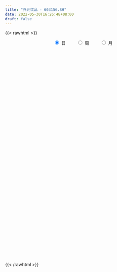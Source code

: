 ```yaml
---
title: "养元饮品 - 603156.SH"
date: 2022-05-30T16:26:48+08:00
draft: false
---
```

{{< rawhtml >}}
    <div style="text-align: center">
        <label style="padding: 1rem;"><input style="margin-right: .5rem" type="radio" name="period" value="D" checked onclick="period_change(this)">日</label>
        <label style="padding: 1rem;"><input style="margin-right: .5rem" type="radio" name="period" value="W" onclick="period_change(this)">周</label>
        <label style="padding: 1rem;"><input style="margin-right: .5rem" type="radio" name="period" value="M" onclick="period_change(this)">月</label>
    </div>
    <div id="chart" style="height: 700px;"></div> 
    <script type="text/javascript">
        const D_v = [82955.5,84699.82,106573.05,91236.36,77571.05,93664.93,187227.11,181117.1,97224.22,74724.27,107302.25,83843.07,66485.63,64840.08,76394.59,53537.76,97634.94,89579.63,93875.7,58717.48,45930.54,84454.44,48492.34,131500.28,91135.09,60371.02,49210.58,49316.21,53834.86,42760.98,37135.96,44693.86,39839.08,48515.86,49473.43,46528.21,49188.38,44867.59,43373.91,78003.81,83681.92,57470.44,35072.59,30625.67,34698.16,37329.71,59938.44,47693.97,37604.91,46882.84,36434.77,35819.46,39331.25,32151.7,25693.95,29175.74,27259.32,47700.91,36027.95,33021.89,27679.39,33649.83,63883.22,134373.82,59170.05,61475.9,71476.31,98728.81,85825.7,87552.42,66713.53,74494.63,103038.88,46055.02,81905.18,54047.21,64704.04,108852.15,60305.76,61739.49,51761.0,51321.12,47574.76,45703.75,82916.41,108110.6,57724.24,42406.99,39111.94,53325.85,64603.72,43932.64,49625.56,67622.4,40766.62,63146.67,41529.15,48930.46,47441.59,46673.91,106160.72,68529.57,32991.02,27998.0,39141.32,64363.57,54488.7,42632.31,40155.63,41726.58,60221.81,45627.21,34797.4,65526.22,41858.96,41836.13,32416.4,33993.08,33336.32,31888.23,38583.53,49637.46,35652.58,34453.2,31338.26,41124.64,30743.18,23431.26,25310.49,26748.2,27337.02,31225.97,27990.32,27369.48,45676.42,60419.45,36287.5,41587.67,77500.55,61456.92,58409.76,40977.85,38220.65,29848.75,39985.06,37697.15,22784.77,21129.66,32628.04,26078.45,42538.37,27790.29,25582.79,18274.84,20201.65,49522.84,39215.65,39464.84,22870.6,37883.16,27784.14,18736.63,23539.31,22216.57,39625.05,27726.58,16583.79,23431.78,23241.76,14824.22,23669.09,18259.87,20894.49,17868.82,24808.27,21038.01,30998.96,18174.87,17968.5,17565.2,17350.84,17880.74,13433.21,12529.0,16074.74,18307.59,14109.27,23750.75,14480.69,25124.02,19510.74,13378.88,20153.85,17982.0,29896.58,28762.1,34396.68,21919.53,56683.61,36007.13,44118.52,31970.75,24611.71,20408.42,27303.12,24028.14,33260.83,30522.35,19826.03,21763.84,25505.56,25658.03,22226.87,23966.03,23782.37,23534.29,25672.09,32397.5,39801.39,24149.36,40689.52,30091.5,23665.69,22991.84,28159.8,26725.13,28776.16,46411.18,39379.66,34340.0,25538.08,33699.73,31581.03,33368.69,20735.42,20880.96,27678.19,17823.25,17094.5,25149.36,16922.81,15392.54,23379.4,35835.89,18583.44,39916.62,22995.9,29540.78,55310.53,50583.96]
const D_histogram = [0.0,0.0641750427,0.0721767196,0.0432628617,0.0477921577,0.2283134796,0.2794798231,0.1634910105,0.0711680298,-0.0062645481,-0.1075474401,-0.182550634,-0.23965721,-0.2749867413,-0.2953559234,-0.3063686538,-0.2482424994,-0.224707948,-0.2750452541,-0.261389757,-0.2328954353,-0.1323158652,-0.073984434,0.1047000989,0.1626431129,0.1754186052,0.1564787166,0.1680040336,0.1075777727,0.0429859103,0.0024667237,-0.0021279947,-0.0348484448,-0.0196490256,0.0423771204,0.0806912924,0.1253464101,0.1327524017,0.1400968551,0.201090215,0.2745104964,0.2272539149,0.1928746215,0.1667613188,0.1076337529,0.0306677322,-0.0944533299,-0.2295363261,-0.3082735368,-0.2702574248,-0.2464082629,-0.2654656166,-0.2536650948,-0.2120339885,-0.2013637273,-0.1996759952,-0.1816111403,-0.1005905515,-0.0180475835,0.0120304581,0.0017746418,-0.0127617483,0.0848649177,0.2030266543,0.2776884429,0.353876852,0.3437564527,0.2576522141,0.1313528516,0.1306454514,0.1247565454,0.1659454155,0.2621713203,0.2866621081,0.2999275798,0.3135531762,0.3546296953,0.4701942238,0.5048352748,0.5080098054,0.4772782002,0.4462843987,0.3800533757,0.3306096444,0.1701156598,-0.0700810568,-0.254493946,-0.3714740309,-0.4585080481,-0.4942594235,-0.4755687078,-0.4787910238,-0.4172939766,-0.3970407204,-0.3349568696,-0.2181428951,-0.1557038368,-0.0671038588,-0.0461342915,-0.0030394336,-0.1682383359,-0.2677966024,-0.3151182613,-0.3148087327,-0.2500117599,-0.2336037819,-0.2496013954,-0.2225102138,-0.2114381053,-0.1771666019,-0.1045963963,-0.0396605501,-0.0155746475,0.1068393791,0.1754393249,0.1548447175,0.1311210596,0.1157430066,0.1137388422,0.0819531991,0.0587054706,0.084594423,0.1099029696,0.1215727444,0.1144494939,0.1354244846,0.1170494287,0.1039418692,0.0688548078,0.0403915288,0.0168928175,-0.0327099766,-0.0691003458,-0.085201494,-0.1126916708,-0.1754571004,-0.1969790714,-0.1799689955,-0.0954210277,-0.0324066483,-0.0375938892,-0.0342827715,-0.0555752419,-0.0723218085,-0.0974612722,-0.1198948163,-0.1251368065,-0.1114427743,-0.0968737877,-0.0787893606,-0.0388036373,-0.0052224987,0.0073881453,0.0190426207,0.0387991088,0.0736203381,0.0925014994,0.0662720354,0.0539246993,0.0379435153,0.009318948,0.0140202283,0.0077477386,0.0060189135,-0.0325562894,-0.0552750088,-0.0591439539,-0.0678169613,-0.0525734355,-0.038813627,-0.079247059,-0.0805865312,-0.1010306568,-0.1151844897,-0.1050927316,-0.0876944894,-0.0442075452,-0.0087752998,0.0238680943,0.0530042512,0.0876432548,0.1044172839,0.11414154,0.1221871932,0.1360811586,0.132135907,0.1297806728,0.0867235459,0.0757743844,0.0426635062,0.0259547127,0.0185818071,-0.0065653112,-0.0181305707,-0.0813536247,-0.161763709,-0.2454395203,-0.2566168513,-0.163280957,-0.1189103224,-0.1751296837,-0.1723306378,-0.1451532112,-0.0996990276,-0.0847160442,-0.0636865026,-0.0409985893,-0.0464341433,-0.0410391595,-0.040736478,-0.030689314,0.0078235759,0.0463466187,0.0897772749,0.1215113189,0.1240944507,0.1185116399,0.0955546041,0.1252729993,0.1300107618,0.1764546138,0.2116959845,0.241089538,0.2553717729,0.2606067695,0.216027972,0.1929468176,0.1156848578,0.0035721145,-0.0473152031,-0.0909712602,-0.0638515744,-0.0281597447,-0.0631729014,-0.0814535127,-0.0752305172,-0.0485453143,-0.0196850852,0.0125867267,0.0212937453,0.0299335881,0.0333323521,0.0413797758,0.0810659707,0.103811342,0.1104124822,0.1139041017,0.1249468788,0.1462917359,0.1029971596]
const D_fast = [0.0,0.0802188034,0.1062646602,0.0881665177,0.1046438531,0.3422435449,0.4632798442,0.3881637843,0.3136328109,0.2346340961,0.1064643441,-0.0141765083,-0.1311973869,-0.2352736035,-0.3294817664,-0.4170866602,-0.4210211308,-0.4536635663,-0.572762186,-0.624454128,-0.6541836653,-0.5866830615,-0.5468477387,-0.3419881811,-0.2433843889,-0.1867542453,-0.1665744548,-0.1130481294,-0.146579947,-0.2004253318,-0.2403278375,-0.2454545547,-0.2868871159,-0.2765999531,-0.203979527,-0.1454925319,-0.0695008117,-0.0289067197,0.0134619475,0.1247278612,0.2667757666,0.2763326638,0.2901720259,0.3057490529,0.2735299252,0.2042308375,0.055496443,-0.1369706347,-0.2927762297,-0.3223244738,-0.3600773776,-0.4455011356,-0.4971168874,-0.5084942783,-0.5481649489,-0.5963962156,-0.6237341458,-0.5678611948,-0.4898301228,-0.4567444666,-0.4665566224,-0.4842834497,-0.3654405542,-0.196522154,-0.0524382547,0.1122193674,0.1880380813,0.1663468962,0.0728857466,0.1048397092,0.1301399396,0.2128151636,0.3745838985,0.4707402132,0.55898758,0.6510014703,0.7807354133,1.0138484978,1.1746983674,1.3048753494,1.3934632943,1.4740405925,1.5028229134,1.5360315931,1.4180665235,1.1603495427,0.912313167,0.7024645745,0.5008035452,0.3414873139,0.2412858527,0.1183657807,0.0755393337,-0.0034675901,-0.0251229567,0.037155294,0.060668393,0.1324924063,0.1419284007,0.1842634003,-0.022995086,-0.1895025032,-0.3156037274,-0.3939963819,-0.3917023491,-0.4336953165,-0.5120932788,-0.5406296507,-0.5824170685,-0.5924372156,-0.5460161091,-0.4909954004,-0.4708031597,-0.3216792884,-0.2092195112,-0.1911029393,-0.1820463324,-0.1684886337,-0.1420580876,-0.1533554308,-0.1619267917,-0.1148892335,-0.0621049445,-0.0200419837,0.0014471393,0.0562782512,0.0671655524,0.0800434603,0.0621701008,0.043804704,0.0245291971,-0.0332510912,-0.0869165468,-0.1243180685,-0.179981163,-0.2866108677,-0.3573776065,-0.3853597796,-0.3246670687,-0.2697543514,-0.2843400646,-0.2895996397,-0.3247859207,-0.3596129394,-0.4091177211,-0.4615249693,-0.4980511612,-0.5122178225,-0.5218672828,-0.5234801958,-0.4931953818,-0.460919868,-0.4464621876,-0.430047057,-0.4005907917,-0.3473644779,-0.3053579417,-0.3150193969,-0.3138855582,-0.3203808633,-0.3466756937,-0.3384693563,-0.3428049113,-0.3430290081,-0.3897432833,-0.4262807549,-0.4449356884,-0.4705629362,-0.4684627692,-0.4644063676,-0.5246515643,-0.5461376693,-0.5918394591,-0.6347894144,-0.6509708392,-0.6554962193,-0.6230611614,-0.589822741,-0.5512123233,-0.5088251036,-0.4522752863,-0.4093969362,-0.3711372951,-0.3325448436,-0.2846305885,-0.2555418634,-0.2254519294,-0.2468281699,-0.2388337353,-0.2612787369,-0.2714988522,-0.2742263061,-0.3010147522,-0.3171126544,-0.4006741145,-0.521525126,-0.6665608174,-0.7418923612,-0.6893767062,-0.6747336522,-0.7747354344,-0.815019048,-0.8241299241,-0.8036004975,-0.8097965251,-0.8046886091,-0.7922503432,-0.809294433,-0.8141592391,-0.8240406771,-0.8216658415,-0.7811970577,-0.7310873603,-0.6652123853,-0.6031005116,-0.5694937671,-0.5454486679,-0.5445170527,-0.4834804077,-0.4462399547,-0.3556824493,-0.2675170824,-0.1778511445,-0.0997259663,-0.0293392773,-0.0199110819,0.0052444682,-0.0430962772,-0.1543159919,-0.2170321103,-0.2834309825,-0.2722741902,-0.2436222967,-0.2944286787,-0.3330726683,-0.345657302,-0.3311084276,-0.3071694699,-0.2717509763,-0.2577205214,-0.2415972816,-0.2298654296,-0.2114730619,-0.1515203744,-0.1028221676,-0.0686179068,-0.0366502619,0.0056292349,0.063547026,0.0460017396]
const D_slow = [0.0,0.0160437607,0.0340879406,0.044903656,0.0568516954,0.1139300653,0.1838000211,0.2246727737,0.2424647812,0.2408986442,0.2140117841,0.1683741257,0.1084598232,0.0397131378,-0.034125843,-0.1107180065,-0.1727786313,-0.2289556183,-0.2977169319,-0.3630643711,-0.4212882299,-0.4543671962,-0.4728633047,-0.44668828,-0.4060275018,-0.3621728505,-0.3230531713,-0.281052163,-0.2541577198,-0.2434112422,-0.2427945612,-0.2433265599,-0.2520386711,-0.2569509275,-0.2463566474,-0.2261838243,-0.1948472218,-0.1616591214,-0.1266349076,-0.0763623538,-0.0077347297,0.049078749,0.0972974044,0.1389877341,0.1658961723,0.1735631053,0.1499497729,0.0925656913,0.0154973071,-0.0520670491,-0.1136691148,-0.1800355189,-0.2434517926,-0.2964602898,-0.3468012216,-0.3967202204,-0.4421230055,-0.4672706434,-0.4717825392,-0.4687749247,-0.4683312643,-0.4715217013,-0.4503054719,-0.3995488083,-0.3301266976,-0.2416574846,-0.1557183714,-0.0913053179,-0.058467105,-0.0258057422,0.0053833942,0.0468697481,0.1124125781,0.1840781052,0.2590600001,0.3374482942,0.426105718,0.5436542739,0.6698630926,0.796865544,0.9161850941,1.0277561937,1.1227695377,1.2054219488,1.2479508637,1.2304305995,1.166807113,1.0739386053,0.9593115933,0.8357467374,0.7168545605,0.5971568045,0.4928333104,0.3935731303,0.3098339129,0.2552981891,0.2163722299,0.1995962652,0.1880626923,0.1873028339,0.1452432499,0.0782940993,-0.000485466,-0.0791876492,-0.1416905892,-0.2000915346,-0.2624918835,-0.3181194369,-0.3709789633,-0.4152706137,-0.4414197128,-0.4513348503,-0.4552285122,-0.4285186674,-0.3846588362,-0.3459476568,-0.3131673919,-0.2842316403,-0.2557969297,-0.2353086299,-0.2206322623,-0.1994836565,-0.1720079141,-0.141614728,-0.1130023546,-0.0791462334,-0.0498838763,-0.0238984089,-0.006684707,0.0034131752,0.0076363796,-0.0005411146,-0.017816201,-0.0391165745,-0.0672894922,-0.1111537673,-0.1603985352,-0.2053907841,-0.229246041,-0.2373477031,-0.2467461754,-0.2553168682,-0.2692106787,-0.2872911309,-0.3116564489,-0.341630153,-0.3729143546,-0.4007750482,-0.4249934951,-0.4446908353,-0.4543917446,-0.4556973693,-0.4538503329,-0.4490896778,-0.4393899005,-0.420984816,-0.3978594412,-0.3812914323,-0.3678102575,-0.3583243786,-0.3559946417,-0.3524895846,-0.3505526499,-0.3490479216,-0.3571869939,-0.3710057461,-0.3857917346,-0.4027459749,-0.4158893338,-0.4255927405,-0.4454045053,-0.4655511381,-0.4908088023,-0.5196049247,-0.5458781076,-0.56780173,-0.5788536162,-0.5810474412,-0.5750804176,-0.5618293548,-0.5399185411,-0.5138142201,-0.4852788351,-0.4547320368,-0.4207117472,-0.3876777704,-0.3552326022,-0.3335517158,-0.3146081197,-0.3039422431,-0.2974535649,-0.2928081131,-0.2944494409,-0.2989820836,-0.3193204898,-0.3597614171,-0.4211212971,-0.4852755099,-0.5260957492,-0.5558233298,-0.5996057507,-0.6426884102,-0.678976713,-0.7039014699,-0.7250804809,-0.7410021066,-0.7512517539,-0.7628602897,-0.7731200796,-0.7833041991,-0.7909765276,-0.7890206336,-0.7774339789,-0.7549896602,-0.7246118305,-0.6935882178,-0.6639603078,-0.6400716568,-0.608753407,-0.5762507165,-0.5321370631,-0.479213067,-0.4189406825,-0.3550977392,-0.2899460468,-0.2359390539,-0.1877023495,-0.158781135,-0.1578881064,-0.1697169072,-0.1924597222,-0.2084226158,-0.215462552,-0.2312557773,-0.2516191555,-0.2704267848,-0.2825631134,-0.2874843847,-0.284337703,-0.2790142667,-0.2715308697,-0.2631977816,-0.2528528377,-0.232586345,-0.2066335095,-0.179030389,-0.1505543636,-0.1193176439,-0.0827447099,-0.05699542]
const D_data = [['2021-05-19', 27.345, 27.8302, 27.2568, 28.5359],['2021-05-20', 27.8567, 28.8358, 27.7243, 29.2592],['2021-05-21', 29.0034, 28.3859, 28.1389, 29.6385],['2021-05-24', 28.5271, 27.9184, 27.2568, 28.6505],['2021-05-25', 28.7917, 28.3153, 28.0066, 28.9769],['2021-05-26', 28.8005, 31.1469, 28.58, 31.1469],['2021-05-27', 31.7114, 30.3795, 29.5679, 33.0434],['2021-05-28', 29.9913, 28.3153, 27.9272, 29.9913],['2021-05-31', 28.2271, 28.1742, 27.1774, 28.3947],['2021-06-01', 28.4098, 27.9607, 27.4933, 28.4556],['2021-06-02', 27.6125, 27.1634, 26.806, 28.4373],['2021-06-03', 26.6777, 26.9251, 26.6685, 27.4475],['2021-06-04', 26.7693, 26.641, 26.5311, 27.2001],['2021-06-07', 26.8335, 26.4669, 26.0454, 26.8427],['2021-06-08', 26.7602, 26.2745, 25.9171, 27.1268],['2021-06-09', 26.2745, 26.0545, 25.7063, 26.3936],['2021-06-10', 26.0179, 26.806, 25.8896, 27.1726],['2021-06-11', 26.641, 26.3753, 26.0545, 27.0351],['2021-06-15', 26.2103, 25.1381, 24.744, 26.2378],['2021-06-16', 25.1381, 25.578, 24.9823, 26.0179],['2021-06-17', 25.3214, 25.6238, 25.1197, 26.1187],['2021-06-18', 25.6788, 26.6685, 25.5596, 27.3101],['2021-06-21', 26.2561, 26.4211, 25.8529, 26.5586],['2021-06-22', 26.3936, 28.5198, 26.0179, 28.6664],['2021-06-23', 27.9607, 27.695, 27.0351, 28.0432],['2021-06-24', 27.4017, 27.4017, 26.7144, 27.5758],['2021-06-25', 27.1726, 27.0718, 26.6777, 27.4017],['2021-06-28', 27.0718, 27.5208, 26.8518, 27.8508],['2021-06-29', 27.4933, 26.5586, 26.5311, 27.4933],['2021-06-30', 26.5036, 26.192, 26.1187, 26.9435],['2021-07-01', 26.302, 26.192, 25.9262, 26.5402],['2021-07-02', 25.9904, 26.4853, 25.8071, 27.0351],['2021-07-05', 26.3936, 25.9812, 25.6696, 26.5677],['2021-07-06', 26.0362, 26.4761, 25.358, 26.5311],['2021-07-07', 26.4578, 27.2459, 26.192, 27.4475],['2021-07-08', 27.2001, 27.2367, 26.5769, 27.4475],['2021-07-09', 27.0718, 27.5941, 26.9618, 27.9332],['2021-07-12', 27.6766, 27.3467, 26.9435, 27.6766],['2021-07-13', 27.3192, 27.475, 27.2092, 28.0432],['2021-07-14', 27.3009, 28.4556, 26.3569, 28.6389],['2021-07-15', 28.1715, 29.1613, 27.9149, 29.6561],['2021-07-16', 28.868, 27.9241, 27.9241, 29.0055],['2021-07-19', 27.7499, 28.0432, 27.5667, 28.7855],['2021-07-20', 27.8782, 28.144, 27.5208, 28.3181],['2021-07-21', 27.8416, 27.6308, 27.5941, 28.199],['2021-07-22', 27.5025, 27.1176, 26.806, 27.9241],['2021-07-23', 27.1817, 25.9629, 25.7888, 27.1817],['2021-07-26', 25.6788, 25.0189, 24.799, 25.7979],['2021-07-27', 24.8448, 24.9365, 24.8082, 25.3764],['2021-07-28', 24.9548, 26.0545, 24.8723, 26.0912],['2021-07-29', 25.9812, 25.8254, 25.5871, 26.4028],['2021-07-30', 25.303, 25.0739, 24.854, 26.0454],['2021-08-02', 25.1106, 25.2022, 24.24, 25.5138],['2021-08-03', 25.3855, 25.4955, 24.7073, 25.5871],['2021-08-04', 25.2572, 25.0373, 24.9273, 25.4772],['2021-08-05', 24.9456, 24.744, 24.6799, 25.3122],['2021-08-06', 24.6065, 24.7898, 24.2858, 24.8448],['2021-08-09', 24.7898, 25.6696, 24.6524, 26.027],['2021-08-10', 25.7704, 26.0179, 24.744, 26.0729],['2021-08-11', 25.8987, 25.5963, 25.5138, 26.0454],['2021-08-12', 25.4863, 25.0831, 25.0831, 25.9812],['2021-08-13', 24.8448, 24.8906, 24.7165, 25.3489],['2021-08-16', 25.0281, 26.4853, 24.8448, 26.5494],['2021-08-17', 26.8335, 27.3834, 26.4944, 29.1338],['2021-08-18', 27.0809, 27.5025, 26.5769, 28.2906],['2021-08-19', 27.1176, 28.144, 27.0168, 29.1979],['2021-08-20', 28.0615, 27.4933, 26.696, 28.0707],['2021-08-23', 28.199, 26.5036, 25.6696, 28.6847],['2021-08-24', 26.1737, 25.5688, 25.3764, 26.4853],['2021-08-25', 25.9262, 26.8977, 25.633, 27.5392],['2021-08-26', 26.8518, 26.916, 26.3936, 27.8599],['2021-08-27', 27.1451, 27.7225, 26.7602, 28.3181],['2021-08-30', 28.0615, 28.9688, 27.7225, 29.647],['2021-08-31', 28.7672, 28.6389, 28.2173, 29.1796],['2021-09-01', 28.4556, 28.868, 28.2265, 29.7386],['2021-09-02', 28.4189, 29.2346, 28.2265, 29.4637],['2021-09-03', 28.9597, 30.0502, 28.5289, 30.5909],['2021-09-06', 29.8119, 31.8098, 29.5095, 32.6071],['2021-09-07', 31.654, 31.6815, 30.9117, 32.4971],['2021-09-08', 32.0481, 31.9014, 31.0675, 32.5155],['2021-09-09', 31.8923, 31.9198, 31.1591, 32.5246],['2021-09-10', 31.6357, 32.2589, 31.5624, 32.6346],['2021-09-13', 32.6071, 32.0389, 31.709, 32.7721],['2021-09-14', 32.2497, 32.3872, 32.0389, 32.937],['2021-09-15', 32.3872, 30.8017, 30.2518, 32.3872],['2021-09-16', 31.1316, 28.9322, 28.7764, 31.1316],['2021-09-17', 28.923, 28.5198, 28.3181, 29.1888],['2021-09-22', 28.0432, 28.4556, 27.9057, 28.7305],['2021-09-23', 28.2265, 28.089, 27.6766, 28.6389],['2021-09-24', 27.8691, 28.144, 27.7958, 28.758],['2021-09-27', 28.4648, 28.5014, 27.9699, 29.1338],['2021-09-28', 27.9332, 27.9791, 27.3101, 28.4923],['2021-09-29', 27.8416, 28.6664, 27.6308, 28.8313],['2021-09-30', 28.7397, 28.1074, 27.585, 28.7397],['2021-10-08', 28.1898, 28.6114, 27.8416, 28.6756],['2021-10-11', 28.4648, 29.6012, 28.4648, 30.3801],['2021-10-12', 29.3079, 29.2896, 28.868, 29.9219],['2021-10-13', 29.2896, 29.9677, 29.0055, 30.2152],['2021-10-14', 29.9494, 29.3995, 29.2346, 30.3801],['2021-10-15', 29.3995, 29.8578, 29.0055, 30.316],['2021-10-18', 29.6195, 26.8702, 26.8702, 29.8486],['2021-10-19', 26.192, 26.8152, 26.1187, 26.9435],['2021-10-20', 26.971, 26.8427, 26.4211, 27.1268],['2021-10-21', 26.6869, 27.0534, 26.6502, 27.2826],['2021-10-22', 27.1726, 27.7958, 27.0351, 27.9974],['2021-10-25', 28.4189, 27.1909, 27.0351, 28.7397],['2021-10-26', 27.0626, 26.5586, 26.4761, 27.1726],['2021-10-27', 26.5586, 26.8977, 26.2378, 26.9985],['2021-10-28', 26.4853, 26.5769, 26.4211, 27.42],['2021-10-29', 26.4669, 26.7785, 26.302, 26.971],['2021-11-01', 26.4669, 27.3742, 25.8254, 27.4567],['2021-11-02', 27.1726, 27.53, 27.0168, 27.6216],['2021-11-03', 27.4475, 27.1726, 27.0718, 27.7499],['2021-11-04', 27.0901, 28.7764, 27.0901, 28.8039],['2021-11-05', 28.6022, 28.6756, 28.2998, 29.2529],['2021-11-08', 28.6572, 27.7683, 27.5117, 28.6572],['2021-11-09', 27.695, 27.6766, 27.3192, 27.7958],['2021-11-10', 27.5208, 27.7316, 27.0351, 27.8416],['2021-11-11', 27.585, 27.9057, 27.3101, 27.9332],['2021-11-12', 27.8416, 27.4842, 27.1909, 27.8416],['2021-11-15', 27.4017, 27.4658, 27.2184, 27.8966],['2021-11-16', 27.5392, 28.1165, 27.3925, 28.3731],['2021-11-17', 27.9607, 28.2998, 27.7225, 28.4373],['2021-11-18', 28.2906, 28.2998, 28.0615, 28.7214],['2021-11-19', 28.2632, 28.1532, 27.8691, 28.4464],['2021-11-22', 28.1349, 28.6297, 27.8782, 28.868],['2021-11-23', 28.7305, 28.2357, 28.089, 29.0513],['2021-11-24', 28.1532, 28.2998, 28.0249, 28.364],['2021-11-25', 28.2998, 27.9607, 27.7225, 28.2998],['2021-11-26', 27.9607, 27.9149, 27.6491, 28.3548],['2021-11-29', 27.7774, 27.8599, 27.5667, 28.0799],['2021-11-30', 27.9057, 27.3284, 27.2642, 27.9057],['2021-12-01', 27.0809, 27.2184, 26.8518, 27.5575],['2021-12-02', 27.1084, 27.2642, 27.0351, 27.8233],['2021-12-03', 27.2734, 26.916, 26.5861, 27.6125],['2021-12-06', 26.3569, 26.1003, 26.082, 26.641],['2021-12-07', 26.2012, 26.2195, 26.0545, 26.4578],['2021-12-08', 26.2561, 26.5127, 26.1645, 26.641],['2021-12-09', 26.6685, 27.4933, 26.4028, 27.6308],['2021-12-10', 27.3192, 27.5392, 26.6319, 27.5392],['2021-12-13', 27.0351, 26.7785, 26.7602, 27.0901],['2021-12-14', 26.6869, 26.8152, 26.3844, 26.8427],['2021-12-15', 26.5769, 26.3844, 26.192, 26.7693],['2021-12-16', 26.2195, 26.247, 26.0362, 26.3661],['2021-12-17', 26.1737, 25.9171, 25.6788, 26.3936],['2021-12-20', 25.8254, 25.6879, 25.5047, 26.0545],['2021-12-21', 25.6879, 25.6788, 25.3764, 25.7429],['2021-12-22', 25.6605, 25.7888, 25.6146, 25.9537],['2021-12-23', 25.8712, 25.7338, 25.4863, 26.0637],['2021-12-24', 25.5963, 25.7338, 25.468, 25.7338],['2021-12-27', 25.6788, 26.0545, 25.578, 26.2103],['2021-12-28', 25.9354, 26.0912, 25.8896, 26.2378],['2021-12-29', 26.0912, 25.8896, 25.7704, 26.1003],['2021-12-30', 25.8987, 25.8896, 25.7429, 26.0087],['2021-12-31', 25.9262, 26.0362, 25.7704, 26.1645],['2022-01-04', 26.0729, 26.3569, 25.9171, 26.4394],['2022-01-05', 26.247, 26.3111, 26.1645, 26.5769],['2022-01-06', 26.2195, 25.7338, 25.6971, 26.2195],['2022-01-07', 25.7338, 25.7979, 25.6605, 25.8712],['2022-01-10', 25.8346, 25.6605, 25.2114, 25.8346],['2022-01-11', 25.5321, 25.3489, 25.248, 25.8071],['2022-01-12', 25.2664, 25.6605, 25.2664, 25.7429],['2022-01-13', 25.7704, 25.4772, 25.2664, 25.7888],['2022-01-14', 25.358, 25.468, 25.2572, 25.6696],['2022-01-17', 25.3489, 24.8356, 24.634, 25.3855],['2022-01-18', 24.8173, 24.7807, 24.5607, 25.0189],['2022-01-19', 24.744, 24.8448, 24.6615, 24.854],['2022-01-20', 24.799, 24.6432, 24.4691, 24.909],['2022-01-21', 24.634, 24.854, 24.2949, 24.9731],['2022-01-24', 24.7532, 24.8173, 24.5699, 24.9181],['2022-01-25', 24.7348, 23.9559, 23.9559, 24.7898],['2022-01-26', 23.8367, 24.2033, 23.8367, 24.3499],['2022-01-27', 24.2308, 23.7634, 23.4976, 24.4691],['2022-01-28', 23.9192, 23.5893, 23.4152, 24.0933],['2022-02-07', 23.965, 23.7176, 23.4427, 23.9925],['2022-02-08', 23.6076, 23.7268, 23.3693, 23.7817],['2022-02-09', 23.7359, 24.0842, 23.7268, 24.4874],['2022-02-10', 24.0842, 24.0933, 23.8367, 24.24],['2022-02-11', 24.1025, 24.1666, 24.0567, 24.4141],['2022-02-14', 24.075, 24.24, 23.965, 24.3591],['2022-02-15', 24.3316, 24.4599, 24.1941, 24.6065],['2022-02-16', 24.4507, 24.3774, 24.2675, 24.5424],['2022-02-17', 24.4232, 24.3774, 24.2216, 24.5241],['2022-02-18', 24.2491, 24.4324, 24.1575, 24.5241],['2022-02-21', 24.3774, 24.6065, 24.2949, 24.6799],['2022-02-22', 24.5241, 24.4599, 24.0475, 24.5699],['2022-02-23', 24.3958, 24.5149, 24.3041, 24.5607],['2022-02-24', 24.4232, 23.9192, 23.6901, 24.4507],['2022-02-25', 23.9192, 24.1941, 23.9192, 24.2858],['2022-02-28', 24.3224, 23.8001, 23.7542, 24.3316],['2022-03-01', 23.8092, 23.8551, 23.7176, 24.1208],['2022-03-02', 23.8276, 23.8825, 23.6993, 24.0108],['2022-03-03', 23.9375, 23.5343, 23.5343, 24.2766],['2022-03-04', 23.4518, 23.5526, 23.2869, 23.6993],['2022-03-07', 23.4976, 22.6179, 22.5445, 23.5526],['2022-03-08', 22.6179, 21.8664, 21.7197, 22.8928],['2022-03-09', 21.9947, 21.1607, 20.6842, 21.9947],['2022-03-10', 21.5273, 21.5456, 21.3807, 21.7747],['2022-03-11', 21.6189, 22.8378, 21.4723, 23.0669],['2022-03-14', 22.6912, 22.4071, 22.1963, 22.9569],['2022-03-15', 22.2238, 20.9133, 20.7116, 22.2329],['2022-03-16', 21.2157, 21.2798, 20.0976, 21.5639],['2022-03-17', 21.6189, 21.4448, 21.3348, 21.8205],['2022-03-18', 21.399, 21.6739, 21.2615, 21.8297],['2022-03-21', 21.7381, 21.2798, 21.1332, 21.7839],['2022-03-22', 21.2798, 21.289, 21.0599, 21.399],['2022-03-23', 21.2615, 21.2798, 21.0782, 21.509],['2022-03-24', 21.1607, 20.8308, 20.6475, 21.1607],['2022-03-25', 20.8674, 20.8216, 20.6933, 21.1057],['2022-03-28', 20.73, 20.6292, 20.2992, 20.785],['2022-03-29', 20.8033, 20.6383, 20.5375, 20.9591],['2022-03-30', 20.7208, 21.0049, 20.5925, 21.0599],['2022-03-31', 20.8949, 21.124, 20.8491, 21.234],['2022-04-01', 21.0324, 21.3532, 20.9316, 21.4815],['2022-04-06', 21.3348, 21.3898, 21.1882, 21.509],['2022-04-07', 21.4356, 21.1149, 20.9957, 21.5273],['2022-04-08', 20.9957, 21.0049, 20.7483, 21.2982],['2022-04-11', 21.1057, 20.7025, 20.5009, 21.1057],['2022-04-12', 20.4642, 21.3807, 20.4642, 21.4723],['2022-04-13', 21.289, 21.179, 21.1332, 21.399],['2022-04-14', 21.179, 21.8847, 21.1699, 21.9763],['2022-04-15', 21.7656, 22.0497, 21.5181, 22.2971],['2022-04-18', 21.8297, 22.2696, 21.7839, 22.3246],['2022-04-19', 22.2055, 22.3429, 22.0863, 22.4621],['2022-04-20', 22.4162, 22.4437, 22.2238, 22.7187],['2022-04-21', 22.3979, 21.8664, 21.8114, 22.4437],['2022-04-22', 21.8297, 22.0863, 21.4265, 22.2146],['2022-04-25', 21.6098, 21.234, 20.8949, 21.6281],['2022-04-26', 21.0141, 20.3084, 20.2626, 21.3165],['2022-04-27', 20.2809, 20.5925, 19.7127, 20.6108],['2022-04-28', 20.4367, 20.3451, 20.0701, 20.6658],['2022-04-29', 20.3267, 21.0966, 20.3176, 21.1515],['2022-05-05', 21.0874, 21.3073, 20.8949, 21.4906],['2022-05-06', 21.0782, 20.3542, 20.2992, 21.1607],['2022-05-09', 20.3451, 20.3267, 20.116, 20.62],['2022-05-10', 20.2534, 20.5009, 19.9968, 20.6475],['2022-05-11', 20.5009, 20.7575, 20.4367, 21.0691],['2022-05-12', 20.5925, 20.8674, 20.4367, 21.0232],['2022-05-13', 20.9499, 21.0324, 20.73, 21.1515],['2022-05-16', 21.0874, 20.8216, 20.7483, 21.1515],['2022-05-17', 20.7483, 20.8491, 20.5467, 20.9499],['2022-05-18', 20.9041, 20.8033, 20.7208, 20.9683],['2022-05-19', 20.62, 20.8858, 20.5284, 20.9499],['2022-05-20', 20.8766, 21.4265, 20.8583, 21.4815],['2022-05-23', 21.3898, 21.4265, 21.2798, 21.5273],['2022-05-24', 21.903, 21.3623, 21.3532, 21.958],['2022-05-25', 21.2615, 21.4173, 21.2615, 21.6281],['2022-05-26', 21.4265, 21.6281, 21.2249, 21.6922],['2022-05-27', 21.6281, 21.9397, 21.5914, 22.0497],['2022-05-30', 21.26, 21.16, 21.01, 21.57]]
const W_v = [259275.89,220571.22,436877.45,279071.48,288444.52,211830.19,177910.17,143856.1,205779.44,220019.4,113790.33,77990.33,239564.68,188525.1,159649.23,255240.46,167445.85,127218.28,131895.81,135990.82,88866.35,107380.87,74524.17,73553.31,99085.64,89300.94,117388.59,105233.79,66309.48,55892.09,65070.5,94586.45,76905.7,67874.07,56228.98,66127.01,80184.85,62984.06,77386.91,63083.18,41972.18,47242.18,54858.69,48816.72,43054.32,18305.57,32854.42,39874.1,73266.29,91776.95,278097.16,144277.45,170512.21,194176.46,182886.15,150835.69,323120.1,193759.62,166093.8,84521.54,92801.07,82847.78,160150.16,122543.07,92710.74,74823.68,69810.6,143679.7,126234.92,98318.88,98283.2,81639.23,94204.51,69319.62,62031.5,59971.93,74877.39,124695.8,314042.05,170310.28,157548.04,155626.25,125130.53,17293.96,87554.13,86057.95,90158.92,124938.49,254029.46,322575.25,165118.24,174008.78,92704.23,203390.47,156513.49,101261.94,105947.01,148887.97,147266.73,105380.61,176853.39,109118.77,181168.27,141636.68,146994.37,147146.38,94709.78,98120.62,102602.29,94948.32,87890.61,188232.72,81367.44,96403.23,156942.04,193941.73,222821.66,166501.84,144527.49,152361.11,84359.35,246844.7,424458.97,367368.41,257283.49,189392.78,200373.31,131147.46,198850.63,243723.69,650041.4300000001,618440.29,353303.92,203593.5,76040.94,33861.82,220680.29,133966.33,121631.46,123363.72,209256.74,200701.62,168199.02,207150.19,220889.77,226881.39,291006.43,209254.79,398930.2,192963.68,123986.77,134263.46,101635.18,65837.9,54843.98,268351.66,201787.68,131550.12,98304.62,93824.29,111628.92,73170.9,102786.46,130241.52,305928.51,85848.77,229962.15,530935.8,630816.5499999999,429579.44,381987.0,282978.16,380709.31,227741.87,233544.96,307397.67,197664.57,204435.95,153611.96,178079.97,390379.3,413315.09,349750.33,333979.52,342029.76,134844.78,225784.32,40766.62,247721.78,274820.63,243366.79,248031.6,173470.16,189665.03,147357.77,159599.21,277252.09,207442.07,140318.07,134387.94,151073.93,130159.81,130608.96,95516.49,112988.61,78758.99,86723.04,96149.49,171658.5,157116.53,134940.47,119120.33,72988.75,167129.27,130318.62,179368.65,64949.72,104212.32,116680.0,166347.27,50583.96]
const W_histogram = [0.0,-0.1202452422,-0.3813943152,-0.4921915488,-0.5864178794,-0.8094350434,-0.8640571062,-0.7587196992,-0.5544648825,-0.3412863239,-0.16384427,0.1244434549,0.3996683843,0.548620697,0.5607272127,0.7472096342,0.7762253181,0.5965505428,0.3757801391,0.2614198581,0.1186289226,0.1314973207,0.0752850266,-0.0308828064,-0.3319320757,-0.4001789056,-0.6260678397,-0.6966602844,-0.7421531939,-0.7301088674,-0.6402848731,-0.4100370801,-0.2243675607,-0.2583280279,-0.2899118058,-0.3395087385,-0.3539835731,-0.3722886486,-0.2750445752,-0.2601889989,-0.2281781542,-0.1594565915,-0.0712517055,-0.0071351311,0.0190805161,0.0681711595,0.1188512458,0.1569870666,0.2317711292,0.206580404,0.3439025898,0.41945734,0.4625807253,0.4726295944,0.5638179609,0.6393623647,0.8853934389,1.0311736327,1.046645655,0.9978787046,0.9032333351,0.671896558,0.4790689826,0.2837461267,0.0235208833,-0.1113803644,-0.2115041583,-0.083628975,0.0487403815,0.0960769449,0.0699492667,-0.0416340903,-0.1593408898,-0.193559027,-0.2513897948,-0.334385636,-0.3795720304,-0.2938737366,-0.4291329304,-0.4681478274,-0.454645637,-0.4507008384,-0.4523599426,-0.4363236711,-0.3758445101,-0.3448595521,-0.323154367,-0.2430259395,-0.0556800448,-0.0388022344,0.0005765203,0.05810655,0.0906800061,0.0406156793,0.0509134575,0.0743618147,0.125624497,0.178245295,0.2211242312,0.1852650438,0.0333865112,-0.0505588026,-0.0109810709,-0.0309800212,0.007127395,-0.0347778319,-0.1075308737,-0.1274216894,-0.1137270404,-0.103888909,-0.0845258327,0.0142367534,0.0719506533,0.1531536494,0.2545245746,0.277266952,0.3215842758,0.2868575597,0.2228931137,0.2109991255,0.1722213505,0.2195569113,0.3950020847,0.4351791154,0.3717181062,0.4270332202,0.3840476005,0.3224872112,0.31875962,0.2004460331,0.3628299225,0.2245691316,0.2840276388,0.2441029748,0.1620007433,0.102433257,-0.0082397019,-0.0606806088,-0.1745035426,-0.1960224908,-0.1164584662,0.0141138853,-0.0058523115,0.1099986405,0.2455454225,0.248972391,0.1491479831,0.031154424,-0.1410864722,-0.2298962359,-0.3118982908,-0.422901678,-0.4648000778,-0.4573146945,-0.3602418669,-0.1448635942,-0.0514929324,-0.0860988525,-0.1082738323,-0.0463836112,-0.0098061222,0.0061963754,0.0405310065,0.1210630375,0.1708764022,0.1753586741,0.2684478942,0.5050307002,0.6181543629,0.5442128108,0.4455517346,0.371221106,0.3222171018,0.2277550843,0.2174237055,0.2101686198,0.0585239705,-0.1073798857,-0.2346761369,-0.3060025163,-0.1781461629,-0.0832135666,0.120217561,0.3731209681,0.263349908,0.1460536195,0.0515035946,0.0105493976,0.0526891033,-0.0665530237,-0.2138732864,-0.1845919491,-0.2428352587,-0.2336042583,-0.2399349069,-0.3036802875,-0.2958596904,-0.3862083699,-0.4406503215,-0.437732124,-0.4325232038,-0.4310114534,-0.4490445018,-0.5188852198,-0.4988020346,-0.4421514141,-0.3967134847,-0.3855124759,-0.4001568549,-0.4579814141,-0.5189097984,-0.4890896683,-0.458991776,-0.3403470465,-0.2359876765,-0.2110109884,-0.2208361017,-0.1607965578,-0.0778786829,0.0228103797,0.0467979444]
const W_fast = [0.0,-0.1503065527,-0.5068042045,-0.7406493254,-0.9814801258,-1.4068560506,-1.67749239,-1.7618349078,-1.6961963117,-1.5683393341,-1.4318583477,-1.1124597591,-0.7373177336,-0.4512102467,-0.2989219278,0.0743629023,0.2974349157,0.2668977761,0.1400724072,0.0910670907,-0.0220666141,0.0236761142,-0.0137149234,-0.1276034579,-0.5116357462,-0.6799273025,-1.0623331965,-1.3070907123,-1.5381219203,-1.7086048107,-1.7788520346,-1.6511135117,-1.5215358825,-1.6200783567,-1.7241400859,-1.8586142033,-1.9615849311,-2.0729621688,-2.0444792392,-2.0946709126,-2.1197046065,-2.0908471917,-2.020455232,-1.9581224404,-1.9271366642,-1.8610032309,-1.7806103332,-1.7032277457,-1.5705009009,-1.544046525,-1.3207486917,-1.1403296065,-0.98156104,-0.8533547723,-0.6212119156,-0.3858269205,0.0815525134,0.4851261154,0.7622595515,0.9629622772,1.0941252414,1.0307626039,0.9577022741,0.8333159499,0.5789709273,0.4162245884,0.263224755,0.3701926946,0.5147471464,0.5861029461,0.5774625846,0.4554707049,0.297928683,0.215320789,0.0946425725,-0.0719496777,-0.2120290797,-0.19979922,-0.4423416464,-0.5983935003,-0.6985527191,-0.8072831302,-0.92203222,-1.0150768662,-1.0485588327,-1.1037887628,-1.1628721694,-1.1435002268,-0.9700743433,-0.9628970916,-0.9233742067,-0.8513175396,-0.796074082,-0.8359844889,-0.8129583463,-0.7709195355,-0.6882507289,-0.5910686071,-0.4929086131,-0.4824515395,-0.6259834444,-0.7225684589,-0.6857359949,-0.7134799505,-0.6735906855,-0.7241903704,-0.8238261306,-0.8755723687,-0.8903094798,-0.9064435756,-0.9082119575,-0.8058901831,-0.7301886198,-0.6106972114,-0.4456951426,-0.3536360272,-0.2289226344,-0.1919349605,-0.2001761282,-0.159320335,-0.1550427724,-0.0528179838,0.2213777108,0.3703495204,0.3998180377,0.5618914568,0.6149177372,0.6339791507,0.7099414645,0.6417393859,0.8948307559,0.8127122479,0.9431776648,0.9642787445,0.9226766988,0.8887175268,0.7759846424,0.7083735833,0.5509247639,0.480400193,0.530849601,0.6649504239,0.6435211492,0.7868717613,0.9838048989,1.0494749651,0.986937553,0.8767325999,0.6692200856,0.5229362629,0.3629596353,0.1462308287,-0.0118675905,-0.1187108809,-0.11169852,0.0674638541,0.1479612828,0.0918306497,0.0425872117,0.09288153,0.1270074884,0.1445590799,0.1890264627,0.299824253,0.3923567183,0.4406786587,0.6008798524,0.9637203335,1.2313825869,1.2934942375,1.3062210949,1.3246957428,1.356246014,1.3187227677,1.3627473152,1.4080343845,1.2710207278,1.0782719002,0.8923066147,0.7444796063,0.827799419,0.9019286236,1.1354141414,1.4815977906,1.4376642075,1.3568813239,1.2752071976,1.23689035,1.2922023316,1.1563219486,0.9555333643,0.9386667143,0.8197145901,0.7705445259,0.7042301506,0.5645646981,0.4984203726,0.3115196006,0.1469150686,0.0404002351,-0.0625216456,-0.1687627586,-0.2990569324,-0.4986189554,-0.6032362788,-0.6571235119,-0.7108639536,-0.7960410638,-0.9107246565,-1.0830445692,-1.2737004032,-1.3661526901,-1.4508027419,-1.4172447739,-1.371882323,-1.399658382,-1.4646925207,-1.4448521164,-1.3814039122,-1.2750122546,-1.2393252038]
const W_slow = [0.0,-0.0300613105,-0.1254098893,-0.2484577765,-0.3950622464,-0.5974210072,-0.8134352838,-1.0031152086,-1.1417314292,-1.2270530102,-1.2680140777,-1.236903214,-1.1369861179,-0.9998309437,-0.8596491405,-0.6728467319,-0.4787904024,-0.3296527667,-0.2357077319,-0.1703527674,-0.1406955367,-0.1078212066,-0.0889999499,-0.0967206515,-0.1797036704,-0.2797483969,-0.4362653568,-0.6104304279,-0.7959687264,-0.9784959432,-1.1385671615,-1.2410764316,-1.2971683217,-1.3617503287,-1.4342282802,-1.5191054648,-1.6076013581,-1.7006735202,-1.769434664,-1.8344819137,-1.8915264523,-1.9313906002,-1.9492035265,-1.9509873093,-1.9462171803,-1.9291743904,-1.899461579,-1.8602148123,-1.80227203,-1.750626929,-1.6646512816,-1.5597869466,-1.4441417652,-1.3259843667,-1.1850298764,-1.0251892853,-0.8038409255,-0.5460475174,-0.2843861036,-0.0349164274,0.1908919063,0.3588660458,0.4786332915,0.5495698232,0.555450044,0.5276049529,0.4747289133,0.4538216696,0.4660067649,0.4900260012,0.5075133178,0.4971047953,0.4572695728,0.408879816,0.3460323673,0.2624359583,0.1675429507,0.0940745166,-0.013208716,-0.1302456729,-0.2439070821,-0.3565822917,-0.4696722774,-0.5787531952,-0.6727143227,-0.7589292107,-0.8397178025,-0.9004742873,-0.9143942985,-0.9240948571,-0.923950727,-0.9094240896,-0.886754088,-0.8766001682,-0.8638718038,-0.8452813502,-0.8138752259,-0.7693139021,-0.7140328443,-0.6677165834,-0.6593699556,-0.6720096562,-0.674754924,-0.6824999293,-0.6807180805,-0.6894125385,-0.7162952569,-0.7481506793,-0.7765824394,-0.8025546666,-0.8236861248,-0.8201269364,-0.8021392731,-0.7638508608,-0.7002197171,-0.6309029791,-0.5505069102,-0.4787925203,-0.4230692418,-0.3703194605,-0.3272641229,-0.272374895,-0.1736243739,-0.064829595,0.0280999315,0.1348582366,0.2308701367,0.3114919395,0.3911818445,0.4412933528,0.5320008334,0.5881431163,0.659150026,0.7201757697,0.7606759555,0.7862842698,0.7842243443,0.7690541921,0.7254283064,0.6764226838,0.6473080672,0.6508365385,0.6493734607,0.6768731208,0.7382594764,0.8005025742,0.8377895699,0.8455781759,0.8103065579,0.7528324989,0.6748579262,0.5691325067,0.4529324872,0.3386038136,0.2485433469,0.2123274483,0.1994542152,0.1779295021,0.150861044,0.1392651412,0.1368136107,0.1383627045,0.1484954561,0.1787612155,0.2214803161,0.2653199846,0.3324319582,0.4586896332,0.613228224,0.7492814267,0.8606693603,0.9534746368,1.0340289122,1.0909676833,1.1453236097,1.1978657647,1.2124967573,1.1856517859,1.1269827516,1.0504821226,1.0059455818,0.9851421902,1.0151965804,1.1084768225,1.1743142995,1.2108277043,1.223703603,1.2263409524,1.2395132282,1.2228749723,1.1694066507,1.1232586634,1.0625498488,1.0041487842,0.9441650575,0.8682449856,0.794280063,0.6977279705,0.5875653901,0.4781323591,0.3700015582,0.2622486948,0.1499875694,0.0202662644,-0.1044342442,-0.2149720977,-0.3141504689,-0.4105285879,-0.5105678016,-0.6250631551,-0.7547906047,-0.8770630218,-0.9918109658,-1.0768977274,-1.1358946466,-1.1886473936,-1.2438564191,-1.2840555585,-1.3035252293,-1.2978226343,-1.2861231482]
const W_data = [['2018-02-14', 30.3277, 30.8638, 29.4771, 36.3914],['2018-02-23', 29.8527, 28.9796, 28.2477, 30.2314],['2018-03-02', 29.4675, 25.9654, 25.7118, 29.689],['2018-03-09', 25.9365, 26.4629, 25.6861, 26.739],['2018-03-16', 26.5657, 25.6348, 25.2688, 27.718],['2018-03-23', 25.4711, 22.5275, 22.5243, 26.1419],['2018-03-30', 22.0204, 23.1117, 21.0317, 23.5547],['2018-04-04', 23.8532, 24.4728, 22.5051, 24.9318],['2018-04-13', 24.094, 25.8723, 23.9656, 26.2607],['2018-04-20', 28.4403, 26.5881, 26.3891, 29.3647],['2018-04-27', 26.3378, 26.8192, 26.235, 28.5687],['2018-05-04', 27.2526, 29.2781, 27.2526, 29.7178],['2018-05-11', 29.7403, 30.6849, 28.986, 33.6597],['2018-05-18', 30.2784, 30.4817, 29.1883, 32.3247],['2018-05-25', 30.6249, 29.5163, 29.2299, 31.2531],['2018-06-01', 29.4701, 32.6573, 28.8003, 34.5003],['2018-06-08', 32.7035, 31.7981, 30.9482, 34.408],['2018-06-15', 31.4933, 29.2669, 28.8604, 31.7981],['2018-06-22', 28.6387, 28.0151, 26.4584, 28.8696],['2018-06-29', 28.5971, 28.6664, 27.4839, 29.932],['2018-07-06', 28.7726, 27.7425, 26.791, 29.2761],['2018-07-13', 27.8996, 29.4239, 27.5578, 29.4747],['2018-07-20', 29.1006, 28.5093, 28.0566, 29.9551],['2018-07-27', 28.962, 27.4469, 26.791, 29.0405],['2018-08-03', 27.3822, 23.7331, 23.1419, 27.3822],['2018-08-10', 23.5206, 25.3221, 22.6384, 25.4468],['2018-08-17', 24.4814, 22.0841, 21.6176, 25.396],['2018-08-24', 22.0795, 22.6199, 21.1141, 23.0957],['2018-08-31', 22.7631, 21.9409, 21.8901, 23.4467],['2018-09-07', 21.9686, 21.8531, 21.5621, 22.6846],['2018-09-14', 21.8485, 22.4028, 21.479, 22.6661],['2018-09-21', 22.3659, 24.4399, 21.4559, 24.7078],['2018-09-28', 23.9687, 24.5738, 23.5484, 24.8694],['2018-10-12', 24.1119, 21.8485, 20.7861, 24.135],['2018-10-19', 21.927, 21.2804, 19.8992, 21.927],['2018-10-26', 21.345, 20.3704, 20.2087, 22.8278],['2018-11-02', 20.1625, 20.1348, 18.823, 20.1625],['2018-11-09', 20.0286, 19.4697, 19.1602, 20.1302],['2018-11-16', 19.4466, 20.6245, 19.3311, 20.9155],['2018-11-23', 20.5367, 19.4235, 19.3357, 20.7307],['2018-11-30', 19.4281, 19.3034, 18.9616, 19.7422],['2018-12-07', 19.6775, 19.6082, 19.405, 20.2087],['2018-12-14', 19.4789, 19.9085, 19.4096, 20.4166],['2018-12-21', 19.9085, 19.7099, 19.5205, 20.7815],['2018-12-28', 19.7099, 19.2064, 19.1463, 20.2734],['2019-01-04', 19.2664, 19.4558, 18.9523, 19.5528],['2019-01-11', 19.5205, 19.5482, 19.3172, 19.9316],['2019-01-18', 19.5574, 19.4743, 19.1371, 19.6267],['2019-01-25', 19.4743, 20.1348, 19.4235, 21.188],['2019-02-01', 20.1394, 18.9385, 17.6682, 20.3843],['2019-02-15', 18.9385, 21.2573, 18.0193, 21.8762],['2019-02-22', 21.6314, 21.1372, 20.8323, 22.1257],['2019-03-01', 21.1557, 21.1926, 20.7861, 21.9086],['2019-03-08', 21.1926, 21.1002, 20.9478, 22.1672],['2019-03-15', 21.054, 22.6292, 21.0448, 23.1511],['2019-03-22', 22.6338, 23.2112, 22.3705, 23.6315],['2019-03-29', 22.9756, 26.7032, 22.9571, 27.3222],['2019-04-04', 27.2899, 27.1836, 26.0981, 28.1629],['2019-04-12', 27.2437, 26.7633, 26.1443, 27.992],['2019-04-19', 26.925, 26.6663, 25.8718, 27.1929],['2019-04-26', 26.5554, 26.4769, 25.9596, 27.4608],['2019-04-30', 26.888, 24.5507, 24.232, 27.1975],['2019-05-10', 22.6338, 24.4044, 22.6338, 25.5577],['2019-05-17', 24.1717, 23.6995, 22.6319, 24.6166],['2019-05-24', 23.7338, 21.8518, 21.5712, 23.9391],['2019-05-31', 21.6943, 22.3924, 21.6807, 23.1315],['2019-06-06', 22.5703, 22.1323, 21.6807, 22.5703],['2019-06-14', 22.1323, 25.0135, 21.9681, 25.3968],['2019-06-21', 25.0135, 25.8279, 24.2402, 26.0058],['2019-06-28', 25.869, 25.3762, 25.1367, 26.3412],['2019-07-05', 25.6089, 24.6508, 24.5481, 25.9237],['2019-07-12', 24.7056, 23.2889, 23.2479, 24.774],['2019-07-19', 23.4258, 22.5772, 22.2487, 23.5079],['2019-07-26', 22.6114, 23.1315, 22.105, 23.2342],['2019-08-02', 23.2479, 22.4608, 22.0707, 23.2479],['2019-08-09', 22.2213, 21.5712, 21.0305, 22.4129],['2019-08-16', 21.3385, 21.4411, 20.5309, 21.5575],['2019-08-23', 21.5575, 22.9399, 21.5575, 23.3163],['2019-08-30', 21.8381, 19.7508, 19.7165, 21.8381],['2019-09-06', 19.7165, 20.1135, 19.7097, 20.223],['2019-09-12', 20.1887, 20.3051, 20.1135, 20.8526],['2019-09-20', 20.3461, 19.826, 19.7097, 20.3667],['2019-09-27', 19.7644, 19.3401, 19.2033, 19.8123],['2019-09-30', 19.3128, 19.169, 19.169, 19.4565],['2019-10-11', 19.169, 19.5181, 18.7105, 19.607],['2019-10-18', 19.6207, 19.0048, 18.9911, 19.8123],['2019-10-25', 19.1348, 18.6489, 18.4847, 19.1485],['2019-11-01', 18.7858, 19.3059, 18.6558, 19.7234],['2019-11-08', 19.2991, 21.1263, 19.0253, 21.1263],['2019-11-15', 20.6746, 19.3744, 19.3059, 20.8389],['2019-11-22', 19.5454, 19.6618, 19.3538, 20.223],['2019-11-29', 19.6413, 20.045, 19.607, 20.5309],['2019-12-06', 20.0724, 19.9082, 19.5797, 20.1887],['2019-12-13', 19.7644, 18.7516, 18.7379, 19.8329],['2019-12-20', 18.9774, 19.3128, 18.9158, 19.6413],['2019-12-27', 19.2375, 19.4975, 19.1759, 19.6892],['2020-01-03', 19.3675, 20.0108, 19.3333, 20.223],['2020-01-10', 20.0108, 20.3188, 19.7234, 20.3941],['2020-01-17', 20.4009, 20.5104, 20.0861, 20.7568],['2020-01-23', 20.3941, 19.607, 19.3264, 20.7499],['2020-02-07', 17.6498, 17.6361, 16.7875, 17.8551],['2020-02-14', 17.5676, 17.7456, 17.3965, 18.1083],['2020-02-21', 17.7593, 19.0527, 17.7456, 19.4291],['2020-02-28', 18.9364, 18.2452, 17.8756, 19.0253],['2020-03-06', 18.1357, 18.9158, 18.1357, 19.1485],['2020-03-13', 18.5668, 17.7935, 16.7875, 18.5668],['2020-03-20', 17.4513, 16.938, 16.4795, 17.5334],['2020-03-27', 16.6301, 17.1502, 16.3563, 17.3486],['2020-04-03', 17.0338, 17.3486, 16.8422, 17.6018],['2020-04-10', 17.4855, 17.1639, 17.1296, 17.8619],['2020-04-17', 17.1639, 17.1707, 16.8354, 17.1981],['2020-04-24', 17.5813, 18.341, 17.287, 18.5394],['2020-04-30', 18.2041, 18.1699, 17.1639, 18.341],['2020-05-08', 17.9714, 18.82, 17.9714, 18.9432],['2020-05-15', 18.8132, 19.6276, 18.4847, 20.0382],['2020-05-22', 19.9697, 19.0974, 18.8769, 20.353],['2020-05-29', 18.8152, 19.7061, 18.3741, 20.1471],['2020-06-05', 19.8296, 18.9122, 18.8769, 20.0589],['2020-06-12', 18.9475, 18.4182, 18.0124, 19.0974],['2020-06-19', 18.427, 18.9827, 18.3124, 19.4238],['2020-06-24', 19.0092, 18.6123, 18.5152, 19.0533],['2020-07-03', 18.6917, 19.8296, 18.5682, 20.2441],['2020-07-10', 19.8825, 22.2553, 19.8737, 23.3491],['2020-07-17', 22.4318, 21.4614, 20.597, 23.8343],['2020-07-24', 21.5585, 20.4206, 20.3588, 22.3083],['2020-07-31', 20.5352, 22.22, 20.3059, 22.6699],['2020-08-07', 22.22, 21.3732, 20.9763, 22.5641],['2020-08-14', 21.2586, 21.1792, 20.2971, 21.4879],['2020-08-21', 21.1792, 22.0348, 20.8969, 22.4582],['2020-08-28', 21.2762, 20.5352, 19.7766, 21.435],['2020-09-04', 20.5176, 24.4694, 20.3147, 27.0804],['2020-09-11', 24.3812, 21.0821, 20.8263, 26.1542],['2020-09-18', 21.1174, 23.6402, 20.8881, 24.0813],['2020-09-25', 23.2874, 22.7581, 22.6258, 24.1959],['2020-09-30', 22.7581, 22.1671, 21.8849, 23.0316],['2020-10-09', 22.3524, 22.2818, 22.1671, 22.6346],['2020-10-16', 22.2289, 21.3291, 21.2586, 22.8904],['2020-10-23', 21.3468, 21.6996, 21.2321, 22.4406],['2020-10-30', 21.4791, 20.4911, 20.447, 21.6643],['2020-11-06', 20.4911, 21.2321, 20.2089, 21.6114],['2020-11-13', 21.3821, 22.6258, 21.2586, 23.7461],['2020-11-20', 22.4494, 23.8872, 22.37, 24.0813],['2020-11-27', 23.8696, 22.3965, 22.1495, 24.0813],['2020-12-04', 22.3612, 24.4959, 22.22, 24.981],['2020-12-11', 24.39, 25.6691, 23.7725, 25.6867],['2020-12-18', 25.4132, 24.6987, 24.3459, 25.8984],['2020-12-25', 24.487, 23.4197, 23.0228, 26.1542],['2020-12-31', 23.3756, 22.7934, 22.2024, 23.8078],['2021-01-08', 22.7581, 21.3997, 21.0116, 25.0163],['2021-01-15', 21.2409, 21.6996, 20.6146, 21.9554],['2021-01-22', 21.6996, 21.2056, 20.8881, 21.8496],['2021-01-29', 21.2233, 20.1118, 19.9795, 21.8055],['2021-02-05', 20.103, 20.2794, 19.6002, 20.5529],['2021-02-10', 19.9354, 20.4911, 19.4679, 20.6323],['2021-02-19', 20.8087, 21.6114, 20.6499, 21.6996],['2021-02-26', 21.6114, 23.7725, 21.1086, 24.1695],['2021-03-05', 23.4638, 23.0316, 21.7084, 24.046],['2021-03-12', 22.8463, 21.5585, 21.4085, 22.9875],['2021-03-19', 21.5232, 21.5056, 20.9763, 21.9819],['2021-03-26', 21.3909, 22.6258, 21.285, 22.8904],['2021-04-02', 22.52, 22.5729, 22.0966, 23.2609],['2021-04-09', 22.9257, 22.4759, 22.0525, 23.111],['2021-04-16', 22.4759, 22.8816, 22.3612, 23.208],['2021-04-23', 22.8463, 23.8608, 22.6523, 23.9842],['2021-04-30', 23.3227, 23.9754, 21.9731, 24.8575],['2021-05-07', 23.7549, 23.7284, 22.9345, 24.6987],['2021-05-14', 23.6402, 25.325, 23.1639, 25.8367],['2021-05-21', 25.3074, 28.3859, 25.3074, 29.6385],['2021-05-28', 28.5271, 28.3153, 27.2568, 33.0434],['2021-06-04', 28.2271, 26.641, 26.5311, 28.4556],['2021-06-11', 26.8335, 26.3753, 25.7063, 27.1726],['2021-06-18', 26.2103, 26.6685, 24.744, 27.3101],['2021-06-25', 26.2561, 27.0718, 25.8529, 28.6664],['2021-07-02', 27.0718, 26.4853, 25.8071, 27.8508],['2021-07-09', 26.3936, 27.5941, 25.358, 27.9332],['2021-07-16', 27.6766, 27.9241, 26.3569, 29.6561],['2021-07-23', 27.7499, 25.9629, 25.7888, 28.7855],['2021-07-30', 25.6788, 25.0739, 24.799, 26.4028],['2021-08-06', 25.1106, 24.7898, 24.24, 25.5871],['2021-08-13', 24.7898, 24.8906, 24.6524, 26.0729],['2021-08-20', 25.0281, 27.4933, 24.8448, 29.1979],['2021-08-27', 28.199, 27.7225, 25.3764, 28.6847],['2021-09-03', 28.0615, 30.0502, 27.7225, 30.5909],['2021-09-10', 29.8119, 32.2589, 29.5095, 32.6346],['2021-09-17', 32.6071, 28.5198, 28.3181, 32.937],['2021-09-24', 28.0432, 28.144, 27.6766, 28.758],['2021-09-30', 28.4648, 28.1074, 27.3101, 29.1338],['2021-10-08', 28.1898, 28.6114, 27.8416, 28.6756],['2021-10-15', 28.4648, 29.8578, 28.4648, 30.3801],['2021-10-22', 29.6195, 27.7958, 26.1187, 29.8486],['2021-10-29', 28.4189, 26.7785, 26.2378, 28.7397],['2021-11-05', 26.4669, 28.6756, 25.8254, 29.2529],['2021-11-12', 28.6572, 27.4842, 27.0351, 28.6572],['2021-11-19', 27.4017, 28.1532, 27.2184, 28.7214],['2021-11-26', 28.1349, 27.9149, 27.6491, 29.0513],['2021-12-03', 27.7774, 26.916, 26.5861, 28.0799],['2021-12-10', 26.3569, 27.5392, 26.0545, 27.6308],['2021-12-17', 27.0351, 25.9171, 25.6788, 27.0901],['2021-12-24', 25.8254, 25.7338, 25.3764, 26.0637],['2021-12-31', 25.6788, 26.0362, 25.578, 26.2378],['2022-01-07', 26.0729, 25.7979, 25.6605, 26.5769],['2022-01-14', 25.8346, 25.468, 25.2114, 25.8346],['2022-01-21', 25.3489, 24.854, 24.2949, 25.3855],['2022-01-28', 24.7532, 23.5893, 23.4152, 24.9181],['2022-02-11', 23.965, 24.1666, 23.3693, 24.4874],['2022-02-18', 24.075, 24.4324, 23.965, 24.6065],['2022-02-25', 24.3774, 24.1941, 23.6901, 24.6799],['2022-03-04', 24.3224, 23.5526, 23.2869, 24.3316],['2022-03-11', 23.4976, 22.8378, 20.6842, 23.5526],['2022-03-18', 22.6912, 21.6739, 20.0976, 22.9569],['2022-03-25', 21.7381, 20.8216, 20.6475, 21.7839],['2022-04-01', 20.73, 21.3532, 20.2992, 21.4815],['2022-04-08', 21.3348, 21.0049, 20.7483, 21.5273],['2022-04-15', 21.1057, 22.0497, 20.4642, 22.2971],['2022-04-22', 21.8297, 22.0863, 21.4265, 22.7187],['2022-04-29', 21.6098, 21.0966, 19.7127, 21.6281],['2022-05-06', 21.0874, 20.3542, 20.2992, 21.4906],['2022-05-13', 20.3451, 21.0324, 19.9968, 21.1515],['2022-05-20', 21.0874, 21.4265, 20.5284, 21.4815],['2022-05-27', 21.3898, 21.9397, 21.2249, 22.0497],['2022-06-02', 21.26, 21.16, 21.01, 21.57]]
const M_v = [786893.35,1087087.5699999998,683445.27,881610.5100000001,601910.0499999999,381039.6900000001,440603.4500000001,292454.74,232381.12,283460.12,193971.91,223626.85,604032.01,872323.6900000001,620023.8100000001,450227.65,438044.1,376595.8700000001,602469.36,625909.0600000001,365356.82,939084.3999999999,600051.7700000001,461300.6800000001,608777.1100000001,528552.12,513460.4100000001,670108.6600000001,599363.8500000001,1433734.2899999998,838301.41,1837213.7600000002,510139.9,743825.6899999998,1112877.98,850144.1100000001,490668.72,598689.8799999999,650533.1399999999,1574787.49,1523941.7400000002,1024872.97,1284480.2199999997,1237294.8099999998,806675.8199999998,817087.55,860436.39,507359.1899999999,303594.66,629895.27,573771.3199999998,502773.2700000001]
const M_histogram = [0.0,-0.2030103704,-0.0825445082,0.4303548438,0.4144085427,0.204544525,-0.191792528,-0.2634329198,-0.6253836393,-0.8249318287,-0.9103484262,-1.0096510227,-0.7876541068,-0.2461862145,-0.0219318989,-0.0085768447,0.2000669016,0.1716396903,-0.0479568139,-0.2115443815,-0.2872857589,-0.2605454502,-0.2310829033,-0.2061777129,-0.2552725561,-0.3096030807,-0.2706344766,-0.1206878281,-0.0540932546,0.211899148,0.3064205045,0.4330436288,0.3942773757,0.5231921886,0.5696793324,0.4059581741,0.5228905663,0.5139995759,0.5600735153,0.8311229113,0.8326224305,0.71834183,0.8347105266,0.8262139608,0.6871283578,0.5918176955,0.4100332697,0.108953399,-0.0817555628,-0.3773377744,-0.5532637241,-0.6379134741]
const M_fast = [0.0,-0.253762963,-0.1539332278,0.4665548351,0.5542106697,0.3954827832,-0.0488024017,-0.1863010235,-0.7045976529,-1.1103787995,-1.4233825035,-1.7750978556,-1.7500144665,-1.2700931278,-1.0513217869,-1.0401109439,-0.7814504722,-0.766967761,-0.9985534686,-1.2150271316,-1.3625899487,-1.4009860026,-1.4292941815,-1.4559334194,-1.5688464015,-1.7005776963,-1.7292677114,-1.6094930199,-1.55642176,-1.2374545705,-1.0663280879,-0.8314440563,-0.7716409655,-0.5119281055,-0.3230211285,-0.3852527434,-0.1375977095,-0.017988806,0.1681035123,0.6469336361,0.8565887629,0.92189362,1.2469399482,1.4449968726,1.477693359,1.5303371206,1.4510610122,1.1772194913,0.9660716388,0.5761549835,0.2619131028,0.0177849843]
const M_slow = [0.0,-0.0507525926,-0.0713887196,0.0361999913,0.139802127,0.1909382582,0.1429901262,0.0771318963,-0.0792140135,-0.2854469707,-0.5130340773,-0.765446833,-0.9623603597,-1.0239069133,-1.029389888,-1.0315340992,-0.9815173738,-0.9386074512,-0.9505966547,-1.0034827501,-1.0753041898,-1.1404405524,-1.1982112782,-1.2497557064,-1.3135738454,-1.3909746156,-1.4586332348,-1.4888051918,-1.5023285054,-1.4493537185,-1.3727485923,-1.2644876851,-1.1659183412,-1.0351202941,-0.892700461,-0.7912109174,-0.6604882759,-0.5319883819,-0.391970003,-0.1841892752,0.0239663324,0.2035517899,0.4122294216,0.6187829118,0.7905650012,0.9385194251,1.0410277425,1.0682660923,1.0478272016,0.953492758,0.8151768269,0.6556984584]
const M_data = [['2018-02-28', 30.3277, 26.2928, 26.1933, 36.3914],['2018-03-30', 25.8402, 23.1117, 21.0317, 27.718],['2018-04-27', 23.8532, 26.8192, 22.5051, 29.3647],['2018-05-31', 27.2526, 33.595, 27.2526, 34.5003],['2018-06-29', 33.3871, 28.6664, 26.4584, 34.408],['2018-07-31', 28.7726, 25.8949, 25.6824, 29.9551],['2018-08-31', 26.0797, 21.9409, 21.1141, 26.0797],['2018-09-28', 21.9686, 24.5738, 21.4559, 24.8694],['2018-10-31', 24.1119, 19.4004, 18.823, 24.135],['2018-11-30', 19.5066, 19.3034, 18.9616, 20.9155],['2018-12-28', 19.6775, 19.2064, 19.1463, 20.7815],['2019-01-31', 19.2664, 17.6682, 17.6682, 21.188],['2019-02-28', 18.01, 21.1834, 17.7606, 22.1257],['2019-03-29', 21.2757, 26.7032, 20.9478, 27.3222],['2019-04-30', 27.2899, 24.5507, 24.232, 28.1629],['2019-05-31', 22.6338, 22.3924, 21.5712, 25.5577],['2019-06-28', 22.5703, 25.3762, 21.6807, 26.3412],['2019-07-31', 25.6089, 22.9057, 22.105, 25.9237],['2019-08-30', 22.981, 19.7508, 19.7165, 23.3163],['2019-09-30', 19.7165, 19.169, 19.169, 20.8526],['2019-10-31', 19.169, 19.2717, 18.4847, 19.8123],['2019-11-29', 19.3607, 20.045, 19.0253, 21.1263],['2019-12-31', 20.0724, 19.8671, 18.7379, 20.1887],['2020-01-23', 19.9287, 19.607, 19.3264, 20.7568],['2020-02-28', 17.6498, 18.2452, 16.7875, 19.4291],['2020-03-31', 18.1357, 17.4787, 16.3563, 19.1485],['2020-04-30', 17.3076, 18.1699, 16.8354, 18.5394],['2020-05-29', 17.9714, 19.7061, 17.9714, 20.353],['2020-06-30', 19.8296, 18.9651, 18.0124, 20.0589],['2020-07-31', 18.9916, 22.22, 18.8857, 23.8343],['2020-08-31', 22.22, 21.0557, 19.7766, 22.5641],['2020-09-30', 21.1527, 22.1671, 20.5, 27.0804],['2020-10-30', 22.3524, 20.4911, 20.447, 22.8904],['2020-11-30', 20.4911, 23.0492, 20.2089, 24.0813],['2020-12-31', 23.0404, 22.7934, 22.2024, 26.1542],['2021-01-29', 22.7581, 20.1118, 19.9795, 25.0163],['2021-02-26', 20.103, 23.7725, 19.4679, 24.1695],['2021-03-31', 23.4638, 22.8199, 20.9763, 24.046],['2021-04-30', 22.8022, 23.9754, 21.9731, 24.8575],['2021-05-31', 23.7549, 28.1742, 22.9345, 33.0434],['2021-06-30', 28.4098, 26.192, 24.744, 28.6664],['2021-07-30', 26.302, 25.0739, 24.799, 29.6561],['2021-08-31', 25.1106, 28.6389, 24.24, 29.647],['2021-09-30', 28.4556, 28.1074, 27.3101, 32.937],['2021-10-29', 28.1898, 26.7785, 26.1187, 30.3801],['2021-11-30', 26.4669, 27.3284, 25.8254, 29.2529],['2021-12-31', 27.0809, 26.0362, 25.3764, 27.8233],['2022-01-28', 26.0729, 23.5893, 23.4152, 26.5769],['2022-02-28', 23.965, 23.8001, 23.3693, 24.6799],['2022-03-31', 23.8092, 21.124, 20.0976, 24.2766],['2022-04-29', 21.0324, 21.0966, 19.7127, 22.7187],['2022-05-31', 21.0874, 21.16, 19.9968, 22.0497]]
        const D_a = [null,null,null,null,null,null,33.0434,null,null,null,null,null,null,null,null,null,null,null,24.744,null,null,null,null,null,null,null,null,27.8508,null,null,null,null,null,25.358,null,null,null,null,null,null,29.6561,null,null,null,null,null,null,null,null,null,null,null,24.24,null,null,null,null,null,null,null,null,null,null,null,null,null,null,null,null,null,null,null,null,null,null,null,null,null,null,null,null,null,null,32.937,null,null,null,null,null,null,null,null,null,null,null,null,null,null,null,null,null,26.1187,null,null,null,null,null,null,null,null,null,null,null,null,29.2529,null,null,null,null,27.1909,null,null,null,null,null,null,29.0513,null,null,null,null,null,null,null,null,null,null,null,null,null,null,null,null,null,null,null,25.3764,null,null,null,null,null,null,null,null,null,26.5769,null,null,null,null,null,null,null,null,null,null,null,null,null,null,null,null,null,null,23.3693,null,null,null,null,null,null,null,null,24.6799,null,null,null,null,null,null,null,null,null,null,null,null,null,null,null,null,20.0976,null,null,null,null,null,null,null,null,null,null,null,null,null,null,null,null,null,null,null,null,null,null,22.7187,null,null,null,null,19.7127,null,null,null,null,null,null,null,null,null,null,null,null,null,null,null,null,null,null,22.0497,null]
const W_a = [null,null,null,null,null,null,21.0317,null,null,null,null,null,null,null,null,34.5003,null,null,null,null,null,null,null,null,null,null,null,21.1141,null,null,null,null,24.8694,null,null,null,18.823,null,null,null,null,null,null,20.7815,null,null,null,null,null,17.6682,null,null,null,null,null,null,null,28.1629,null,null,null,null,null,null,null,null,null,null,null,null,null,null,null,null,null,null,null,null,null,null,null,null,null,null,null,null,18.4847,null,null,null,null,null,null,null,null,null,null,null,20.7568,null,null,null,null,null,null,null,null,16.3563,null,null,null,null,null,null,null,null,null,null,null,null,null,null,null,23.8343,null,null,null,null,null,19.7766,null,null,null,null,null,null,null,null,null,null,null,null,null,null,null,null,26.1542,null,null,null,null,null,null,19.4679,null,null,null,null,null,null,null,null,null,null,null,null,null,null,33.0434,null,null,null,null,null,null,null,null,null,24.24,null,null,null,null,null,32.937,null,null,null,null,null,null,null,null,null,null,null,null,null,null,null,null,null,null,null,null,null,null,null,null,null,null,null,null,null,null,19.7127,null,null,null,null,null]
const M_a = [null,null,null,null,null,null,null,null,null,null,null,17.6682,null,null,null,null,26.3412,null,null,null,null,null,null,null,null,16.3563,null,null,null,null,null,27.0804,null,null,null,null,19.4679,null,null,null,null,null,null,32.937,null,null,null,null,null,null,null,null]
        const D_b = [[{ coord: ['2021-05-27', 27.8508] }, { coord: ['2022-01-05', 25.358] }],[{ coord: ['2022-03-16', 22.0497] }, { coord: ['2022-05-27', 20.0976] }]]
const W_b = [[{ coord: ['2018-03-30', 24.8694] }, { coord: ['2018-09-28', 21.1141] }],[{ coord: ['2018-11-02', 20.7815] }, { coord: ['2021-02-10', 18.823] }],[{ coord: ['2021-05-28', 32.937] }, { coord: ['2022-04-29', 24.24] }]]
const M_b = [[{ coord: ['2019-01-31', 26.3412] }, { coord: ['2021-02-26', 17.6682] }]]
    </script>
{{< /rawhtml >}}